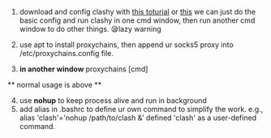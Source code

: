 1. download and config clashy with [this toturial](https://codeswift.top/posts/clash-linux/) or [this](https://segmentfault.com/a/1190000041862051)
    we can just do the basic config and run clashy in one cmd window, then run another cmd window to do other things. :sleepy:lazy warning

2. use apt to install proxychains, then append ur socks5 proxy into /etc/proxychains.config file.
3. **in another window** proxychains [cmd] 

** normal usage is above **

4. use **nohup** to keep process alive and run in background
5. add alias in .bashrc to define ur own command  to simplify the work.
    e.g., alias 'clash'='nohup /path/to/clash &' defined 'clash' as a user-defined command.
